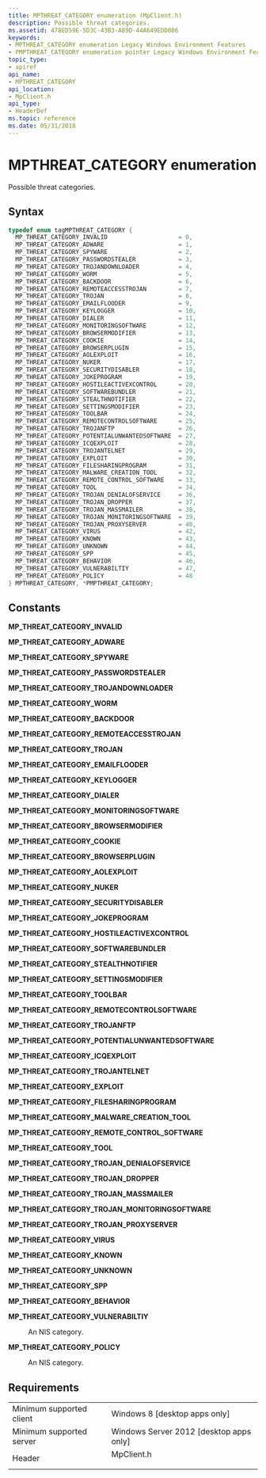 ```yaml
---
title: MPTHREAT_CATEGORY enumeration (MpClient.h)
description: Possible threat categories.
ms.assetid: 478ED59E-5D3C-43B3-A89D-44A649EDD086
keywords:
- MPTHREAT_CATEGORY enumeration Legacy Windows Environment Features
- PMPTHREAT_CATEGORY enumeration pointer Legacy Windows Environment Features
topic_type:
- apiref
api_name:
- MPTHREAT_CATEGORY
api_location:
- MpClient.h
api_type:
- HeaderDef
ms.topic: reference
ms.date: 05/31/2018
---
```


# MPTHREAT\_CATEGORY enumeration

Possible threat categories.

## Syntax


```C++
typedef enum tagMPTHREAT_CATEGORY { 
  MP_THREAT_CATEGORY_INVALID                    = 0,
  MP_THREAT_CATEGORY_ADWARE                     = 1,
  MP_THREAT_CATEGORY_SPYWARE                    = 2,
  MP_THREAT_CATEGORY_PASSWORDSTEALER            = 3,
  MP_THREAT_CATEGORY_TROJANDOWNLOADER           = 4,
  MP_THREAT_CATEGORY_WORM                       = 5,
  MP_THREAT_CATEGORY_BACKDOOR                   = 6,
  MP_THREAT_CATEGORY_REMOTEACCESSTROJAN         = 7,
  MP_THREAT_CATEGORY_TROJAN                     = 8,
  MP_THREAT_CATEGORY_EMAILFLOODER               = 9,
  MP_THREAT_CATEGORY_KEYLOGGER                  = 10,
  MP_THREAT_CATEGORY_DIALER                     = 11,
  MP_THREAT_CATEGORY_MONITORINGSOFTWARE         = 12,
  MP_THREAT_CATEGORY_BROWSERMODIFIER            = 13,
  MP_THREAT_CATEGORY_COOKIE                     = 14,
  MP_THREAT_CATEGORY_BROWSERPLUGIN              = 15,
  MP_THREAT_CATEGORY_AOLEXPLOIT                 = 16,
  MP_THREAT_CATEGORY_NUKER                      = 17,
  MP_THREAT_CATEGORY_SECURITYDISABLER           = 18,
  MP_THREAT_CATEGORY_JOKEPROGRAM                = 19,
  MP_THREAT_CATEGORY_HOSTILEACTIVEXCONTROL      = 20,
  MP_THREAT_CATEGORY_SOFTWAREBUNDLER            = 21,
  MP_THREAT_CATEGORY_STEALTHNOTIFIER            = 22,
  MP_THREAT_CATEGORY_SETTINGSMODIFIER           = 23,
  MP_THREAT_CATEGORY_TOOLBAR                    = 24,
  MP_THREAT_CATEGORY_REMOTECONTROLSOFTWARE      = 25,
  MP_THREAT_CATEGORY_TROJANFTP                  = 26,
  MP_THREAT_CATEGORY_POTENTIALUNWANTEDSOFTWARE  = 27,
  MP_THREAT_CATEGORY_ICQEXPLOIT                 = 28,
  MP_THREAT_CATEGORY_TROJANTELNET               = 29,
  MP_THREAT_CATEGORY_EXPLOIT                    = 30,
  MP_THREAT_CATEGORY_FILESHARINGPROGRAM         = 31,
  MP_THREAT_CATEGORY_MALWARE_CREATION_TOOL      = 32,
  MP_THREAT_CATEGORY_REMOTE_CONTROL_SOFTWARE    = 33,
  MP_THREAT_CATEGORY_TOOL                       = 34,
  MP_THREAT_CATEGORY_TROJAN_DENIALOFSERVICE     = 36,
  MP_THREAT_CATEGORY_TROJAN_DROPPER             = 37,
  MP_THREAT_CATEGORY_TROJAN_MASSMAILER          = 38,
  MP_THREAT_CATEGORY_TROJAN_MONITORINGSOFTWARE  = 39,
  MP_THREAT_CATEGORY_TROJAN_PROXYSERVER         = 40,
  MP_THREAT_CATEGORY_VIRUS                      = 42,
  MP_THREAT_CATEGORY_KNOWN                      = 43,
  MP_THREAT_CATEGORY_UNKNOWN                    = 44,
  MP_THREAT_CATEGORY_SPP                        = 45,
  MP_THREAT_CATEGORY_BEHAVIOR                   = 46,
  MP_THREAT_CATEGORY_VULNERABILTIY              = 47,
  MP_THREAT_CATEGORY_POLICY                     = 48
} MPTHREAT_CATEGORY, *PMPTHREAT_CATEGORY;
```



## Constants

<dl> <dt>

<span id="MP_THREAT_CATEGORY_INVALID"></span><span id="mp_threat_category_invalid"></span>**MP\_THREAT\_CATEGORY\_INVALID**
</dt> <dd></dd> <dt>

<span id="MP_THREAT_CATEGORY_ADWARE"></span><span id="mp_threat_category_adware"></span>**MP\_THREAT\_CATEGORY\_ADWARE**
</dt> <dd></dd> <dt>

<span id="MP_THREAT_CATEGORY_SPYWARE"></span><span id="mp_threat_category_spyware"></span>**MP\_THREAT\_CATEGORY\_SPYWARE**
</dt> <dd></dd> <dt>

<span id="MP_THREAT_CATEGORY_PASSWORDSTEALER"></span><span id="mp_threat_category_passwordstealer"></span>**MP\_THREAT\_CATEGORY\_PASSWORDSTEALER**
</dt> <dd></dd> <dt>

<span id="MP_THREAT_CATEGORY_TROJANDOWNLOADER"></span><span id="mp_threat_category_trojandownloader"></span>**MP\_THREAT\_CATEGORY\_TROJANDOWNLOADER**
</dt> <dd></dd> <dt>

<span id="MP_THREAT_CATEGORY_WORM"></span><span id="mp_threat_category_worm"></span>**MP\_THREAT\_CATEGORY\_WORM**
</dt> <dd></dd> <dt>

<span id="MP_THREAT_CATEGORY_BACKDOOR"></span><span id="mp_threat_category_backdoor"></span>**MP\_THREAT\_CATEGORY\_BACKDOOR**
</dt> <dd></dd> <dt>

<span id="MP_THREAT_CATEGORY_REMOTEACCESSTROJAN"></span><span id="mp_threat_category_remoteaccesstrojan"></span>**MP\_THREAT\_CATEGORY\_REMOTEACCESSTROJAN**
</dt> <dd></dd> <dt>

<span id="MP_THREAT_CATEGORY_TROJAN"></span><span id="mp_threat_category_trojan"></span>**MP\_THREAT\_CATEGORY\_TROJAN**
</dt> <dd></dd> <dt>

<span id="MP_THREAT_CATEGORY_EMAILFLOODER"></span><span id="mp_threat_category_emailflooder"></span>**MP\_THREAT\_CATEGORY\_EMAILFLOODER**
</dt> <dd></dd> <dt>

<span id="MP_THREAT_CATEGORY_KEYLOGGER"></span><span id="mp_threat_category_keylogger"></span>**MP\_THREAT\_CATEGORY\_KEYLOGGER**
</dt> <dd></dd> <dt>

<span id="MP_THREAT_CATEGORY_DIALER"></span><span id="mp_threat_category_dialer"></span>**MP\_THREAT\_CATEGORY\_DIALER**
</dt> <dd></dd> <dt>

<span id="MP_THREAT_CATEGORY_MONITORINGSOFTWARE"></span><span id="mp_threat_category_monitoringsoftware"></span>**MP\_THREAT\_CATEGORY\_MONITORINGSOFTWARE**
</dt> <dd></dd> <dt>

<span id="MP_THREAT_CATEGORY_BROWSERMODIFIER"></span><span id="mp_threat_category_browsermodifier"></span>**MP\_THREAT\_CATEGORY\_BROWSERMODIFIER**
</dt> <dd></dd> <dt>

<span id="MP_THREAT_CATEGORY_COOKIE"></span><span id="mp_threat_category_cookie"></span>**MP\_THREAT\_CATEGORY\_COOKIE**
</dt> <dd></dd> <dt>

<span id="MP_THREAT_CATEGORY_BROWSERPLUGIN"></span><span id="mp_threat_category_browserplugin"></span>**MP\_THREAT\_CATEGORY\_BROWSERPLUGIN**
</dt> <dd></dd> <dt>

<span id="MP_THREAT_CATEGORY_AOLEXPLOIT"></span><span id="mp_threat_category_aolexploit"></span>**MP\_THREAT\_CATEGORY\_AOLEXPLOIT**
</dt> <dd></dd> <dt>

<span id="MP_THREAT_CATEGORY_NUKER"></span><span id="mp_threat_category_nuker"></span>**MP\_THREAT\_CATEGORY\_NUKER**
</dt> <dd></dd> <dt>

<span id="MP_THREAT_CATEGORY_SECURITYDISABLER"></span><span id="mp_threat_category_securitydisabler"></span>**MP\_THREAT\_CATEGORY\_SECURITYDISABLER**
</dt> <dd></dd> <dt>

<span id="MP_THREAT_CATEGORY_JOKEPROGRAM"></span><span id="mp_threat_category_jokeprogram"></span>**MP\_THREAT\_CATEGORY\_JOKEPROGRAM**
</dt> <dd></dd> <dt>

<span id="MP_THREAT_CATEGORY_HOSTILEACTIVEXCONTROL"></span><span id="mp_threat_category_hostileactivexcontrol"></span>**MP\_THREAT\_CATEGORY\_HOSTILEACTIVEXCONTROL**
</dt> <dd></dd> <dt>

<span id="MP_THREAT_CATEGORY_SOFTWAREBUNDLER"></span><span id="mp_threat_category_softwarebundler"></span>**MP\_THREAT\_CATEGORY\_SOFTWAREBUNDLER**
</dt> <dd></dd> <dt>

<span id="MP_THREAT_CATEGORY_STEALTHNOTIFIER"></span><span id="mp_threat_category_stealthnotifier"></span>**MP\_THREAT\_CATEGORY\_STEALTHNOTIFIER**
</dt> <dd></dd> <dt>

<span id="MP_THREAT_CATEGORY_SETTINGSMODIFIER"></span><span id="mp_threat_category_settingsmodifier"></span>**MP\_THREAT\_CATEGORY\_SETTINGSMODIFIER**
</dt> <dd></dd> <dt>

<span id="MP_THREAT_CATEGORY_TOOLBAR"></span><span id="mp_threat_category_toolbar"></span>**MP\_THREAT\_CATEGORY\_TOOLBAR**
</dt> <dd></dd> <dt>

<span id="MP_THREAT_CATEGORY_REMOTECONTROLSOFTWARE"></span><span id="mp_threat_category_remotecontrolsoftware"></span>**MP\_THREAT\_CATEGORY\_REMOTECONTROLSOFTWARE**
</dt> <dd></dd> <dt>

<span id="MP_THREAT_CATEGORY_TROJANFTP"></span><span id="mp_threat_category_trojanftp"></span>**MP\_THREAT\_CATEGORY\_TROJANFTP**
</dt> <dd></dd> <dt>

<span id="MP_THREAT_CATEGORY_POTENTIALUNWANTEDSOFTWARE"></span><span id="mp_threat_category_potentialunwantedsoftware"></span>**MP\_THREAT\_CATEGORY\_POTENTIALUNWANTEDSOFTWARE**
</dt> <dd></dd> <dt>

<span id="MP_THREAT_CATEGORY_ICQEXPLOIT"></span><span id="mp_threat_category_icqexploit"></span>**MP\_THREAT\_CATEGORY\_ICQEXPLOIT**
</dt> <dd></dd> <dt>

<span id="MP_THREAT_CATEGORY_TROJANTELNET"></span><span id="mp_threat_category_trojantelnet"></span>**MP\_THREAT\_CATEGORY\_TROJANTELNET**
</dt> <dd></dd> <dt>

<span id="MP_THREAT_CATEGORY_EXPLOIT"></span><span id="mp_threat_category_exploit"></span>**MP\_THREAT\_CATEGORY\_EXPLOIT**
</dt> <dd></dd> <dt>

<span id="MP_THREAT_CATEGORY_FILESHARINGPROGRAM"></span><span id="mp_threat_category_filesharingprogram"></span>**MP\_THREAT\_CATEGORY\_FILESHARINGPROGRAM**
</dt> <dd></dd> <dt>

<span id="MP_THREAT_CATEGORY_MALWARE_CREATION_TOOL"></span><span id="mp_threat_category_malware_creation_tool"></span>**MP\_THREAT\_CATEGORY\_MALWARE\_CREATION\_TOOL**
</dt> <dd></dd> <dt>

<span id="MP_THREAT_CATEGORY_REMOTE_CONTROL_SOFTWARE"></span><span id="mp_threat_category_remote_control_software"></span>**MP\_THREAT\_CATEGORY\_REMOTE\_CONTROL\_SOFTWARE**
</dt> <dd></dd> <dt>

<span id="MP_THREAT_CATEGORY_TOOL"></span><span id="mp_threat_category_tool"></span>**MP\_THREAT\_CATEGORY\_TOOL**
</dt> <dd></dd> <dt>

<span id="MP_THREAT_CATEGORY_TROJAN_DENIALOFSERVICE"></span><span id="mp_threat_category_trojan_denialofservice"></span>**MP\_THREAT\_CATEGORY\_TROJAN\_DENIALOFSERVICE**
</dt> <dd></dd> <dt>

<span id="MP_THREAT_CATEGORY_TROJAN_DROPPER"></span><span id="mp_threat_category_trojan_dropper"></span>**MP\_THREAT\_CATEGORY\_TROJAN\_DROPPER**
</dt> <dd></dd> <dt>

<span id="MP_THREAT_CATEGORY_TROJAN_MASSMAILER"></span><span id="mp_threat_category_trojan_massmailer"></span>**MP\_THREAT\_CATEGORY\_TROJAN\_MASSMAILER**
</dt> <dd></dd> <dt>

<span id="MP_THREAT_CATEGORY_TROJAN_MONITORINGSOFTWARE"></span><span id="mp_threat_category_trojan_monitoringsoftware"></span>**MP\_THREAT\_CATEGORY\_TROJAN\_MONITORINGSOFTWARE**
</dt> <dd></dd> <dt>

<span id="MP_THREAT_CATEGORY_TROJAN_PROXYSERVER"></span><span id="mp_threat_category_trojan_proxyserver"></span>**MP\_THREAT\_CATEGORY\_TROJAN\_PROXYSERVER**
</dt> <dd></dd> <dt>

<span id="MP_THREAT_CATEGORY_VIRUS"></span><span id="mp_threat_category_virus"></span>**MP\_THREAT\_CATEGORY\_VIRUS**
</dt> <dd></dd> <dt>

<span id="MP_THREAT_CATEGORY_KNOWN"></span><span id="mp_threat_category_known"></span>**MP\_THREAT\_CATEGORY\_KNOWN**
</dt> <dd></dd> <dt>

<span id="MP_THREAT_CATEGORY_UNKNOWN"></span><span id="mp_threat_category_unknown"></span>**MP\_THREAT\_CATEGORY\_UNKNOWN**
</dt> <dd></dd> <dt>

<span id="MP_THREAT_CATEGORY_SPP"></span><span id="mp_threat_category_spp"></span>**MP\_THREAT\_CATEGORY\_SPP**
</dt> <dd></dd> <dt>

<span id="MP_THREAT_CATEGORY_BEHAVIOR"></span><span id="mp_threat_category_behavior"></span>**MP\_THREAT\_CATEGORY\_BEHAVIOR**
</dt> <dd></dd> <dt>

<span id="MP_THREAT_CATEGORY_VULNERABILTIY"></span><span id="mp_threat_category_vulnerabiltiy"></span>**MP\_THREAT\_CATEGORY\_VULNERABILTIY**
</dt> <dd>

An NIS category.

</dd> <dt>

<span id="MP_THREAT_CATEGORY_POLICY"></span><span id="mp_threat_category_policy"></span>**MP\_THREAT\_CATEGORY\_POLICY**
</dt> <dd>

An NIS category.

</dd> </dl>

## Requirements



|                                     |                                                                                       |
|-------------------------------------|---------------------------------------------------------------------------------------|
| Minimum supported client<br/> | Windows 8 \[desktop apps only\]<br/>                                            |
| Minimum supported server<br/> | Windows Server 2012 \[desktop apps only\]<br/>                                  |
| Header<br/>                   | <dl> <dt>MpClient.h</dt> </dl> |



 

 





